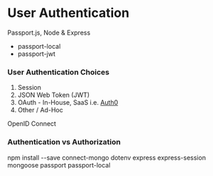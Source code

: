 # User Authentication
Passport.js, Node & Express

* passport-local
* passport-jwt

### User Authentication Choices
1. Session
2. JSON Web Token (JWT)
3. OAuth - In-House, SaaS i.e. [Auth0](https://auth0.com/)
4. Other / Ad-Hoc

OpenID Connect

### Authentication vs Authorization

npm install --save connect-mongo dotenv express express-session mongoose passport passport-local 